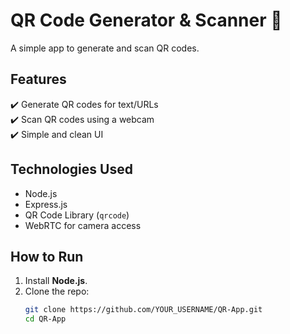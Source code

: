 # QR Code Generator & Scanner 📲  

A simple app to generate and scan QR codes.  

## Features  
✔️ Generate QR codes for text/URLs  
✔️ Scan QR codes using a webcam  
✔️ Simple and clean UI  

## Technologies Used  
- Node.js  
- Express.js  
- QR Code Library (`qrcode`)  
- WebRTC for camera access  

## How to Run  
1. Install **Node.js**.  
2. Clone the repo:  
   ```sh
   git clone https://github.com/YOUR_USERNAME/QR-App.git
   cd QR-App
